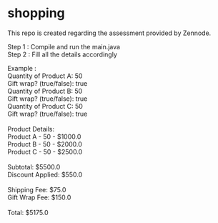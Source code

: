 # shopping
This repo is created regarding the assessment provided by Zennode. 

Step 1 : Compile and run the main.java <br>
Step 2 : Fill all the details accordingly

Example : <br>
Quantity of Product A: 50 <br>
Gift wrap? (true/false): true <br>
Quantity of Product B: 50 <br>
Gift wrap? (true/false): true <br>
Quantity of Product C: 50 <br>
Gift wrap? (true/false): true <br>
<br>
Product Details: <br>
Product A - 50 - $1000.0 <br>
Product B - 50 - $2000.0 <br>
Product C - 50 - $2500.0 <br>
<br>
Subtotal: $5500.0 <br>
Discount Applied: $550.0 <br>
<br>
Shipping Fee: $75.0 <br>
Gift Wrap Fee: $150.0 <br>
<br>
Total: $5175.0 <br>
